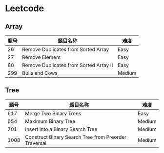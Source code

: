 # Leetcode

## Array

| 题号 |                题目名称                |  难度  |
| ---- | -------------------------------------- | ------ |
| 26   | Remove Duplicates from Sorted Array    | Easy   |
| 27   | Remove Element                         | Easy   |
| 80   | Remove Duplicates from Sorted Array II | Easy   |
| 299  | Bulls and Cows                         | Medium |

## Tree

| 题号 |                       题目名称                       |  难度  |
| ---- | ---------------------------------------------------- | ------ |
| 617  | Merge Two Binary Trees                               | Easy   |
| 654  | Maximum Binary Tree                                  | Medium |
| 701  | Insert into a Binary Search Tree                     | Medium |
| 1008 | Construct Binary Search Tree from Preorder Traversal | Medium |